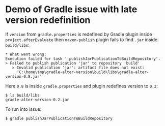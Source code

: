 
# Demo of Gradle issue with late version redefinition

If `version` from `gradle.properties` is redefined by Gradle plugin inside `project.afterEvaluate`
then `maven-publish` plugin fails to find `.jar` inside `build/libs`:

    * What went wrong:
    Execution failed for task ':publishJarPublicationToBuildRepository'.
    > Failed to publish publication 'jar' to repository 'build'
       > Invalid publication 'jar': artifact file does not exist:
         'C:\home\tmp\gradle-alter-version\build\libs\gradle-alter-version-0.8.jar'

Here `0.8` is inside `gradle.properties` and plugin redefines version to `0.2`:

    $ ls build/libs
    gradle-alter-version-0.2.jar

To run into issue:

    $ gradle publishJarPublicationToBuildRepository

